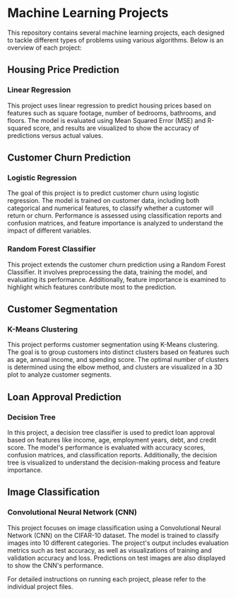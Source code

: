 # Machine Learning Projects

This repository contains several machine learning projects, each designed to tackle different types of problems using various algorithms. Below is an overview of each project:

## Housing Price Prediction
### Linear Regression
This project uses linear regression to predict housing prices based on features such as square footage, number of bedrooms, bathrooms, and floors. The model is evaluated using Mean Squared Error (MSE) and R-squared score, and results are visualized to show the accuracy of predictions versus actual values.

## Customer Churn Prediction
### Logistic Regression
The goal of this project is to predict customer churn using logistic regression. The model is trained on customer data, including both categorical and numerical features, to classify whether a customer will return or churn. Performance is assessed using classification reports and confusion matrices, and feature importance is analyzed to understand the impact of different variables.

### Random Forest Classifier
This project extends the customer churn prediction using a Random Forest Classifier. It involves preprocessing the data, training the model, and evaluating its performance. Additionally, feature importance is examined to highlight which features contribute most to the prediction.

## Customer Segmentation
### K-Means Clustering
This project performs customer segmentation using K-Means clustering. The goal is to group customers into distinct clusters based on features such as age, annual income, and spending score. The optimal number of clusters is determined using the elbow method, and clusters are visualized in a 3D plot to analyze customer segments.

## Loan Approval Prediction
### Decision Tree
In this project, a decision tree classifier is used to predict loan approval based on features like income, age, employment years, debt, and credit score. The model's performance is evaluated with accuracy scores, confusion matrices, and classification reports. Additionally, the decision tree is visualized to understand the decision-making process and feature importance.

## Image Classification
### Convolutional Neural Network (CNN)
This project focuses on image classification using a Convolutional Neural Network (CNN) on the CIFAR-10 dataset. The model is trained to classify images into 10 different categories. The project's output includes evaluation metrics such as test accuracy, as well as visualizations of training and validation accuracy and loss. Predictions on test images are also displayed to show the CNN's performance.

For detailed instructions on running each project, please refer to the individual project files.
